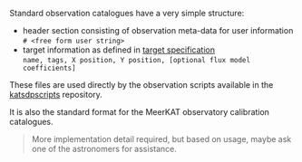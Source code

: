 Standard observation catalogues have a very simple structure:
* header section consisting of observation meta-data for user information   
`# <free form user string>`
* target information as defined in [target specification](https://github.com/ska-sa/astrokat/wiki/Observation-target-specification)   
`name, tags, X position, Y position, [optional flux model coefficients]`

These files are used directly by the observation scripts available in the [katsdpscripts](https://github.com/ska-sa/katsdpscripts) repository.

It is also the standard format for the MeerKAT observatory calibration catalogues.

> More implementation detail required, but based on usage, maybe ask one of the astronomers for assistance.